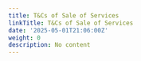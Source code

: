 ```yaml
---
title: T&Cs of Sale of Services
linkTitle: T&Cs of Sale of Services
date: '2025-05-01T21:06:00Z'
weight: 0
description: No content
---
```



